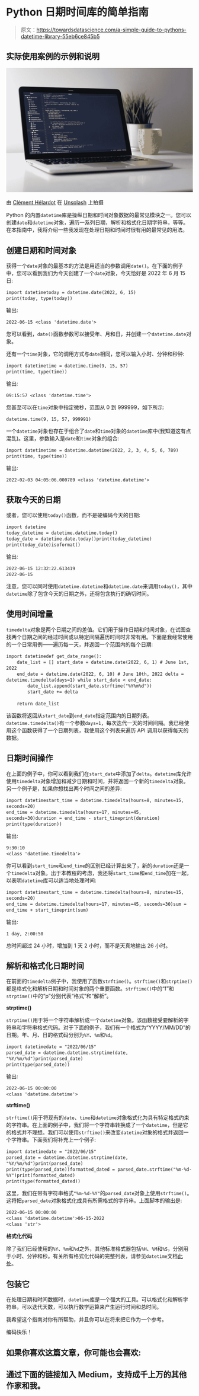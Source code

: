 # Python 日期时间库的简单指南

> 原文：<https://towardsdatascience.com/a-simple-guide-to-pythons-datetime-library-55eb6ce845b5>

## 实际使用案例的示例和说明

![](img/eda0c1702d9bcab4ed5fe0aa7c65aa61.png)

由 [Clément Hélardot](https://unsplash.com/@clemhlrdt?utm_source=medium&utm_medium=referral) 在 [Unsplash](https://unsplash.com?utm_source=medium&utm_medium=referral) 上拍摄

Python 的内置`datetime`库是操纵日期和时间对象数据的最常见模块之一。您可以创建`date`和`datetime`对象，遍历一系列日期，解析和格式化日期字符串，等等。在本指南中，我将介绍一些我发现在处理日期和时间时很有用的最常见的用法。

## 创建日期和时间对象

获得一个`date`对象的最基本的方法是用适当的参数调用`date()`。在下面的例子中，您可以看到我们为今天创建了一个`date`对象，今天恰好是 2022 年 6 月 15 日:

```
import datetimetoday = datetime.date(2022, 6, 15)
print(today, type(today))
```

输出:

```
2022-06-15 <class 'datetime.date'>
```

您可以看到，`date()`函数参数可以接受年、月和日，并创建一个`datetime.date`对象。

还有一个`time`对象，它的调用方式与`date`相同，您可以输入小时、分钟和秒钟:

```
import datetimetime = datetime.time(9, 15, 57)
print(time, type(time))
```

输出:

```
09:15:57 <class 'datetime.time'>
```

您甚至可以在`time`对象中指定微秒，范围从 0 到 999999，如下所示:

```
datetime.time(9, 15, 57, 999991)
```

一个`datetime`对象也存在于组合了`date`和`time`对象的`datetime`库中(我知道这有点混乱)。这里，参数输入是`date`和`time`对象的组合:

```
import datetimetime = datetime.datetime(2022, 2, 3, 4, 5, 6, 789)
print(time, type(time))
```

输出:

```
2022-02-03 04:05:06.000789 <class 'datetime.datetime'>
```

## 获取今天的日期

或者，您可以使用`today()`函数，而不是硬编码今天的日期:

```
import datetime
today_datetime = datetime.datetime.today()
today_date = datetime.date.today()print(today_datetime)
print(today_date)isoformat()
```

输出:

```
2022-06-15 12:32:22.613419
2022-06-15
```

注意，您可以同时使用`datetime.datetime`和`datetime.date`来调用`today()`，其中`datetime`除了包含今天的日期之外，还将包含执行的确切时间。

## 使用时间增量

`timedelta`对象是两个日期之间的差值。它们用于操作日期和时间对象，在试图查找两个日期之间的经过时间或以特定间隔遍历时间时非常有用。下面是我经常使用的一个日常用例——遍历每一天，并返回一个范围内的每个日期:

```
import datetimedef get_date_range():
    date_list = [] start_date = datetime.date(2022, 6, 1) # June 1st, 2022
    end_date = datetime.date(2022, 6, 10) # June 10th, 2022 delta = datetime.timedelta(days=1) while start_date < end_date:
        date_list.append(start_date.strftime("%Y%m%d"))
        start_date += delta

    return date_list
```

该函数将返回从`start_date`到`end_date`指定范围内的日期列表。`datetime.timedelta()`有一个参数`days=1`，每次迭代一天的时间间隔。我已经使用这个函数获得了一个日期列表，我使用这个列表来遍历 API 调用以获得每天的数据。

## 日期时间操作

在上面的例子中，你可以看到我们在`start_date`中添加了`delta`。`datetime`库允许使用`timedelta`对象增加和减少日期和时间，并将返回一个新的`timedelta`对象。另一个例子是，如果你想找出两个时间之间的差异:

```
import datetimestart_time = datetime.timedelta(hours=8, minutes=15, seconds=20)
end_time = datetime.timedelta(hours=17, minutes=45, seconds=30)duration = end_time - start_timeprint(duration)
print(type(duration))
```

输出:

```
9:30:10
<class 'datetime.timedelta'>
```

你可以看到`start_time`和`end_time`的区别已经计算出来了，新的`duration`还是一个`timedelta`对象。出于本教程的考虑，我还将`start_time`和`end_time`加在一起，以表明`datetime`库可以适当地处理时间:

```
import datetimestart_time = datetime.timedelta(hours=8, minutes=15, seconds=20)
end_time = datetime.timedelta(hours=17, minutes=45, seconds=30)sum = end_time + start_timeprint(sum)
```

输出:

```
1 day, 2:00:50
```

总时间超过 24 小时，增加到 1 天 2 小时，而不是天真地输出 26 小时。

## 解析和格式化日期时间

在前面的`timedelta`例子中，我使用了函数`strftime()`。`strftime()`和`strptime()`都是格式化和解析日期和时间对象的两个重要函数。`strftime()`中的“f”和`strptime()`中的“p”分别代表“格式”和“解析”。

**strptime()**

`strptime()`用于将一个字符串解析成一个`datetime`对象。该函数接受要解析的字符串和字符串格式代码。对于下面的例子，我们有一个格式为“YYYY/MM/DD”的日期。年、月、日的格式码分别为`%Y`、`%m`和`%d`。

```
import datetimedate = "2022/06/15"
parsed_date = datetime.datetime.strptime(date, "%Y/%m/%d")print(parsed_date)
print(type(parsed_date))
```

输出:

```
2022-06-15 00:00:00
<class 'datetime.datetime'>
```

**strftime()**

`strftime()`用于将现有的`date`、`time`和`datetime`对象格式化为具有特定格式约束的字符串。在上面的例子中，我们将一个字符串转换成了一个`datetime`，但是它的格式并不理想。我们可以使用`strftime()`来改变`datetime`对象的格式并返回一个字符串。下面我们将补充上一个例子:

```
import datetimedate = "2022/06/15"
parsed_date = datetime.datetime.strptime(date, "%Y/%m/%d")print(parsed_date)
print(type(parsed_date))formatted_dated = parsed_date.strftime("%m-%d-%Y")print(formatted_dated)
print(type(formatted_dated))
```

这里，我们在带有字符串格式`"%m-%d-%Y"`的`parsed_date`对象上使用`strftime()`。这将把`parsed_date`对象格式化成具有所需格式的字符串。上面脚本的输出是:

```
2022-06-15 00:00:00
<class 'datetime.datetime'>06-15-2022
<class 'str'>
```

**格式化代码**

除了我们已经使用的`%Y`、`%m`和`%d`之外，其他标准格式器包括`%H`、`%M`和`%S`，分别用于小时、分钟和秒。有关所有格式化代码的完整列表，请参见`datetime`文档[此处](https://docs.python.org/3/library/datetime.html#strftime-and-strptime-format-codes)。

## 包装它

在处理日期和时间数据时，`datetime`库是一个强大的工具。可以格式化和解析字符串，可以迭代天数，可以执行数学运算来产生运行时间和总时间。

我希望这个指南对你有所帮助，并且你可以在将来把它作为一个参考。

编码快乐！

## 如果你喜欢这篇文章，你可能也会喜欢:

[](/a-simple-guide-to-command-line-arguments-with-argparse-6824c30ab1c3)  [](/a-simple-guide-to-pandas-dataframes-b125f64e1453)  

## 通过下面的链接加入 Medium，支持成千上万的其他作家和我。

[](https://sestarkman.medium.com/membership) 